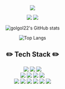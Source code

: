 <div align="center">
   <img src="https://capsule-render.vercel.app/api?type=Rounded&color=auto&height=100&section=header&text=Heo%20Jung%20Yeon&fontSize=30&animation=twinkling" />
   
   <a href="https://golgol22.github.io"><img src="https://img.shields.io/badge/blog-20C997?style=flat&logo=git&logoColor=white"/></a> 
   <a href= "mailto:heojungyeon.97@gmail.com" ><img src="https://img.shields.io/badge/gmail-EA4335?style=flat&logo=gmail&logoColor=white"/></a>
 
  ![golgol22's GitHub stats](https://github-readme-stats.vercel.app/api?username=golgol22&show_icons=true&theme=cobalt)

  ![Top Langs](https://github-readme-stats.vercel.app/api/top-langs/?username=golgol22&theme=cobalt&exclude_repo=Computer-Science-Engineering&layout=compact&langs_count=6)

   ## ✏️ Tech Stack ✏️
  
   <p align="center">
    <img src="https://img.shields.io/badge/Javscript-F7DF1E?style=flat&logo=Javascript&logoColor=white"/>
    <img src="https://img.shields.io/badge/Node.js-339933?style=flat&logo=Node.js&logoColor=white"/>
    <img src="https://img.shields.io/badge/express-000000?style=flat&logo=express&logoColor=white"/>
    <br>
    <img src="https://img.shields.io/badge/MySQL-4479A1?style=flat&logo=MySQL&logoColor=white"/>
    <img src="https://img.shields.io/badge/Sequelize-52B0E7?style=flat&logo=Sequelize&logoColor=white"/>
    <img src="https://img.shields.io/badge/Redis-DC382D?style=flat&logo=Redis&logoColor=white"/>
    <img src="https://img.shields.io/badge/MongoDB-419742?style=flat&logo=MongoDB&logoColor=white"/>
    <br>   
    <img src ="https://img.shields.io/badge/linux-2d2d2d?style=flat&logo=linux&logoColor=white"/>
    <img src ="https://img.shields.io/badge/Nginx-009639?style=flat&logo=Nginx&logoColor=white"/>
    <img src="https://img.shields.io/badge/Docker-2496ED?style=flat&logo=Docker&logoColor=white"/>
    <img src="https://img.shields.io/badge/Amazon EC2-FF9900?style=flat&logo=Amazon EC2&logoColor=white"/>
    <img src="https://img.shields.io/badge/Amazon RDS-527FFF?style=flat&logo=Amazon RDS&logoColor=white"/>
    <img src="https://img.shields.io/badge/Amazon ElastiCache-1c5a9a?style=flat&logo=redis&logoColor=white"/>
   </p>
</div>
